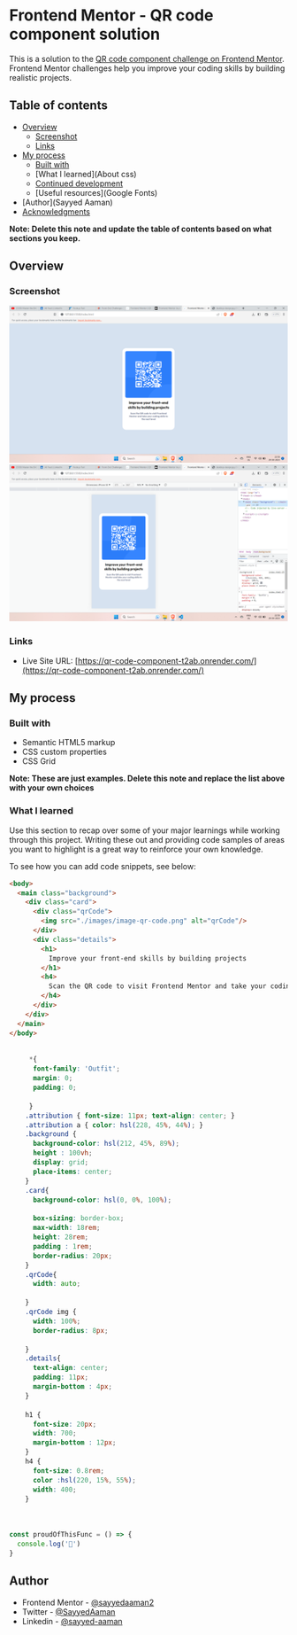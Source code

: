 # Frontend Mentor - QR code component solution

This is a solution to the [QR code component challenge on Frontend Mentor](https://www.frontendmentor.io/challenges/qr-code-component-iux_sIO_H). Frontend Mentor challenges help you improve your coding skills by building realistic projects. 

## Table of contents

- [Overview](#overview)
  - [Screenshot](#screenshot)
  - [Links](#links)
- [My process](#my-process)
  - [Built with](#built-with)
  - [What I learned](About css)
  - [Continued development](#continued-development)
  - [Useful resources](Google Fonts)
- [Author](Sayyed Aaman)
- [Acknowledgments](#acknowledgments)

**Note: Delete this note and update the table of contents based on what sections you keep.**

## Overview

### Screenshot

![Desktop](./Desktop.jpeg)
![Mobile](./Mobile.jpeg)



### Links

- Live Site URL: [https://qr-code-component-t2ab.onrender.com/](https://qr-code-component-t2ab.onrender.com/)

## My process

### Built with

- Semantic HTML5 markup
- CSS custom properties
- CSS Grid


**Note: These are just examples. Delete this note and replace the list above with your own choices**

### What I learned

Use this section to recap over some of your major learnings while working through this project. Writing these out and providing code samples of areas you want to highlight is a great way to reinforce your own knowledge.

To see how you can add code snippets, see below:

```html
<body>
  <main class="background">
    <div class="card">
      <div class="qrCode">
        <img src="./images/image-qr-code.png" alt="qrCode"/>
      </div>
      <div class="details">
        <h1>
          Improve your front-end skills by building projects
        </h1>
        <h4>
          Scan the QR code to visit Frontend Mentor and take your coding skills to the next level
        </h4>
      </div>
    </div>
  </main>
</body>
```
```css

     *{
      font-family: 'Outfit';
      margin: 0;
      padding: 0;

     }
    .attribution { font-size: 11px; text-align: center; }
    .attribution a { color: hsl(228, 45%, 44%); }
    .background {
      background-color: hsl(212, 45%, 89%);
      height : 100vh;
      display: grid;
      place-items: center;
    }
    .card{
      background-color: hsl(0, 0%, 100%);
    
      box-sizing: border-box;
      max-width: 18rem;
      height: 28rem;
      padding : 1rem;
      border-radius: 20px;
    }
    .qrCode{
      width: auto;

    }
    .qrCode img {
      width: 100%;
      border-radius: 8px;

    }
    .details{
      text-align: center;
      padding: 11px;
      margin-bottom : 4px;
    }

    h1 {
      font-size: 20px;
      width: 700;
      margin-bottom : 12px;
    }
    h4 {
      font-size: 0.8rem;
      color :hsl(220, 15%, 55%);
      width: 400;
    }

 
```
```js
const proudOfThisFunc = () => {
  console.log('🎉')
}
```





## Author

- Frontend Mentor - [@sayyedaaman2](https://www.frontendmentor.io/profile/sayyedaaman2)
- Twitter - [@SayyedAaman](https://www.twitter.com/SayyedAaman)
- Linkedin - [@sayyed-aaman](https://www.linkedin.com/in/sayyed-aaman/)
